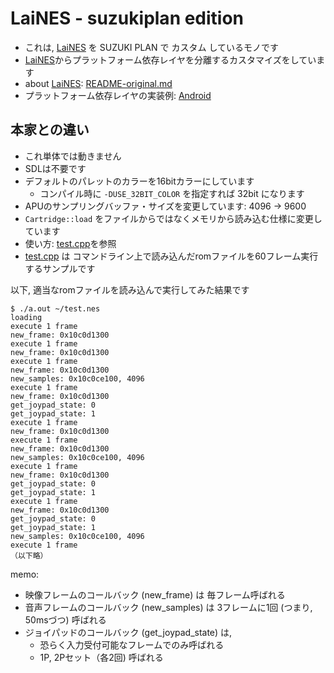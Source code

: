 # LaiNES - suzukiplan edition 
- これは, [LaiNES](https://github.com/AndreaOrru/LaiNES) を SUZUKI PLAN で カスタム しているモノです
- [LaiNES](https://github.com/AndreaOrru/LaiNES)からプラットフォーム依存レイヤを分離するカスタマイズをしています
- about [LaiNES](https://github.com/AndreaOrru/LaiNES): [README-original.md](README-original.md)
- プラットフォーム依存レイヤの実装例: [Android](https://github.com/suzukiplan/nes-view-android)

## 本家との違い
- これ単体では動きません
- SDLは不要です
- デフォルトのパレットのカラーを16bitカラーにしています
  - コンパイル時に `-DUSE_32BIT_COLOR` を指定すれば 32bit になります
- APUのサンプリングバッファ・サイズを変更しています: 4096 -> 9600
- `Cartridge::load` をファイルからではなくメモリから読み込む仕様に変更しています
- 使い方: [test.cpp](test.cpp)を参照
- [test.cpp](test.cpp) は コマンドライン上で読み込んだromファイルを60フレーム実行するサンプルです

以下, 適当なromファイルを読み込んで実行してみた結果です
```
$ ./a.out ~/test.nes 
loading
execute 1 frame
new_frame: 0x10c0d1300
execute 1 frame
new_frame: 0x10c0d1300
execute 1 frame
new_frame: 0x10c0d1300
new_samples: 0x10c0ce100, 4096
execute 1 frame
new_frame: 0x10c0d1300
get_joypad_state: 0
get_joypad_state: 1
execute 1 frame
new_frame: 0x10c0d1300
execute 1 frame
new_frame: 0x10c0d1300
new_samples: 0x10c0ce100, 4096
execute 1 frame
new_frame: 0x10c0d1300
get_joypad_state: 0
get_joypad_state: 1
execute 1 frame
new_frame: 0x10c0d1300
get_joypad_state: 0
get_joypad_state: 1
new_samples: 0x10c0ce100, 4096
execute 1 frame
（以下略）
```

memo:
- 映像フレームのコールバック (new_frame) は 毎フレーム呼ばれる
- 音声フレームのコールバック (new_samples) は 3フレームに1回 (つまり, 50msづつ) 呼ばれる
- ジョイパッドのコールバック (get_joypad_state) は,
  - 恐らく入力受付可能なフレームでのみ呼ばれる
  - 1P, 2Pセット（各2回) 呼ばれる
